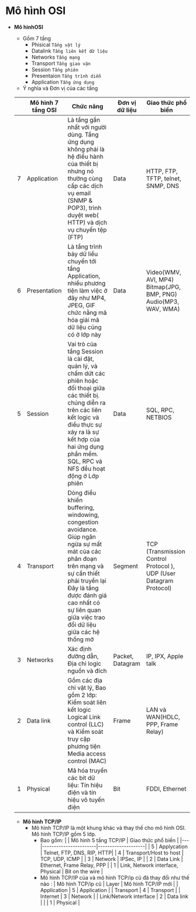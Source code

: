 # Mô hình OSI
- **Mô hìnhOSI**
   - Gồm 7 tầng 
      - Phisical `Tầng vật lý`
      - Datalink `Tầng liên kết dữ liệu`
      - Networks `Tầng mạng`
      - Transport `Tầng giao vận`
      - Session `Tầng phiên`
      - Presentaion `Tầng trình diễn`
      - Application `Tầng ứng dụng`
  - Ý nghĩa và Đơn vị của các tầng

  |   | Mô hình 7 tầng OSI | Chức năng | Đơn vị dữ liệu | Giao thức phổ biến |
  |---|--------------------|-----------|----------------|--------------------|
  | 7 | Application | Là tầng gần nhất với người dùng. Tầng ứng dụng không phải là hệ điều hành của thiết bị nhưng nó thường cùng cấp các dịch vụ email (SNMP & POP3), trình duyệt web( HTTP) và dịch vụ chuyển tệp (FTP) | Data | HTTP, FTP, TFTP, telnet, SNMP, DNS |
  | 6 | Presentation | Là tầng trình bày dữ liều chuyển tới tầng Application, nhiều phương tiện làm việc ở đây như MP4, JPEG, GIF chức nằng mã hóa giải mã dữ liệu cũng có ở lớp này | Data | Video(WMV, AVI, MP4) Bitmap(JPG, BMP, PNG) Audio(MP3, WAV, WMA) |
  | 5 | Session | Vai trò của tầng Session là cài đặt, quản lý, và chấm dứt các phiên hoặc đối thoại giữa các thiết bị. chúng diễn ra trên các liên kết logic và điều thực sự xảy ra là sự kết hợp của hai ứng dụng phần mềm. SQL, RPC và NFS đều hoạt động ở Lớp phiên | Data | SQL, RPC, NETBIOS |
  | 4 | Transport | Dòng điều khiển buffering, windowing, congestion avoidance. Giúp ngăn ngừa sự mất mát của các phân đoạn trên mạng và sự cần thiết phải truyền lại  Đây là tầng được đánh giá cao nhất có sự liên quan giữa việc trao đổi dữ liệu giữa các hệ thống mở | Segment | TCP (Transmission Control Protocol ), UDP (User Datagram Protocol) |
  | 3 | Networks | Xác định đường dẫn, Địa chỉ logic nguồn và đích | Packet, Datagram| IP, IPX, Apple talk |
  | 2 | Data link | Gồm các địa chỉ vật lý, Bao gồm 2 lớp:  Kiểm soát liên kết logic Logical Link control (LLC) và Kiểm soát truy cập phương tiện Media access control (MAC) | Frame | LAN và WAN(HDLC, PPP, Frame Relay) |
  |1 | Physical | Mã hóa truyền các bit dữ liệu: Tín hiệu điện và tín hiệu vô tuyến điện | Bit | FDDI, Ethernet |
  - **Mô hình TCP/IP**
    - Mô hình TCP/IP là một khung khác và thay thế cho mô hình OSI. Mô hình TCP/IP gồm 5 lớp. 
      - Bao gồm:
        |   | Mô hình 5 tầng TCP/IP | Giao thức phổ biến |
        |---|-----------------------|--------------------|
        | 5 | Applycation | Telnet, FTP, DNS, RIP, HTTP|
        | 4 | Transport/Host to host | TCP, UDP, ICMP |
        | 3 | Network | IPSec, IP |
        | 2 | Data Link | Ethernet, Frame Relay, PPP |
        | 1 | Link, Network interface, Physical | Bit on the wire |
      - Mô hình TCP/IP của và mô hình TCP/ip cũ đã thay đổi như thế nào :
        | Mô hình TCP/ip cũ | Layer | Mô hình TCP/IP mới |
        | Application | 5 | Application | 
        | Transport | 4 | Transport |
        | Internet | 3 | Network | 
        | Link/Network interface | 2 | Data link |
        |  | 1 | Physical |
        
